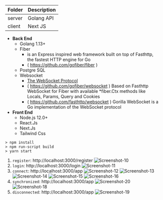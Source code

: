 
| Folder      | Description |
| ----------- | ----------- |
| server      | Golang API  |
| client      | Next JS     |

+ **Back End**
  - Golang 1.13+
  - Fiber
    - is an Express inspired web framework built on top of Fasthttp, the fastest HTTP engine for Go
    - ( https://github.com/gofiber/fiber )
  - Postgre SQL
  - Websocket
    - [The WebSocket Protocol](https://www.rfc-editor.org/rfc/rfc6455.txt)
    - ( https://github.com/gofiber/websocket ) Based on Fasthttp WebSocket for Fiber with available *fiber.Ctx methods like Locals, Params, Query and Cookies
    - ( https://github.com/fasthttp/websocket ) Gorilla WebSocket is a Go implementation of the WebSocket protocol
+ **Front End**
  - Node.js 12.0+
  - React.Js
  - Next.Js
  - Tailwind Css

```shell script
> npm install
> npm run-script build
> yarn start
```

1. `register`: http://localhost:3000/register
   ![Screenshot-10](client/screenshot_10.png)
2. `login`: http://localhost:3000/login
   ![Screenshot-11](client/screenshot_11.png)
3. `connect`: http://localhost:3000/app
   ![Screenshot-12](client/screenshot_12.png)
   ![Screenshot-13](client/screenshot_13.png)
   ![Screenshot-14](client/screenshot_14.png)
   ![Screenshot-15](client/screenshot_15.png)
   ![Screenshot-16](client/screenshot_16.png)
4. `synchronized`: http://localhost:3000/app
   ![Screenshot-20](client/screenshot_20.png)
   ![Screenshot-18](client/screenshot_18.png)
5. `disconnected`: http://localhost:3000/app
   ![Screenshot-19](client/screenshot_19.png)
